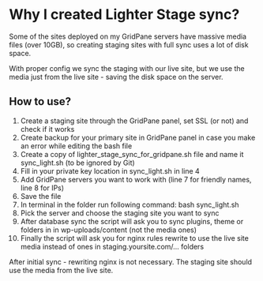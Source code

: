 # Why I created Lighter Stage sync?

Some of the sites deployed on my GridPane servers have massive media files (over 10GB), so creating staging sites with full sync uses a lot of disk space.

With proper config we sync the staging with our live site, but we use the media just from the live site - saving the disk space on the server.

## How to use?

1. Create a staging site through the GridPane panel, set SSL (or not) and check if it works
2. Create backup for your primary site in GridPane panel in case you make an error while editing the bash file
2. Create a copy of lighter_stage_sync_for_gridpane.sh file and name it sync_light.sh (to be ignored by Git)
3. Fill in your private key location in sync_light.sh in line 4
4. Add GridPane servers you want to work with (line 7 for friendly names, line 8 for IPs)
5. Save the file
6. In terminal in the folder run following command: bash sync_light.sh
7. Pick the server and choose the staging site you want to sync
8. After database sync the script will ask you to sync plugins, theme or folders in in wp-uploads/content (not the media ones)
9. Finally the script will ask you for nginx rules rewrite to use the live site media instead of ones in staging.yoursite.com/... folders

After initial sync - rewriting nginx is not necessary. The staging site should use the media from the live site.